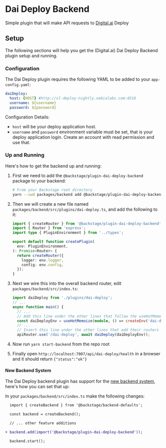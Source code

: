 # Dai Deploy Backend

Simple plugin that will make API requests to [Digital.ai](https://digital.ai/products/deploy/) Deploy

## Setup

The following sections will help you get the (Digital.ai) Dai Deploy Backend plugin setup and running.

### Configuration

The Dai Deploy plugin requires the following YAML to be added to your `app-config.yaml`:

```yaml
daiDeploy:
  host: {HOST} #http://xl-deploy-nightly.xebialabs.com:4516
  username: ${username}
  password: ${password}
```

Configuration Details:

- `host` will be your deploy application host.
- `username` and `password` environment variable must be set, that is your deploy application login. Create an account with read permission and use that.

### Up and Running

Here's how to get the backend up and running:

1. First we need to add the `@backstage/plugin-dai-deploy-backend` package to your backend:

   ```sh
   # From your Backstage root directory
   yarn --cwd packages/backend add @backstage/plugin-dai-deploy-backend
   ```

2. Then we will create a new file named `packages/backend/src/plugins/dai-deploy.ts`, and add the
   following to it:

   ```ts
   import { createRouter } from '@backstage/plugin-dai-deploy-backend';
   import { Router } from 'express';
   import type { PluginEnvironment } from '../types';

   export default function createPlugin(
     env: PluginEnvironment,
   ): Promise<Router> {
     return createRouter({
       logger: env.logger,
       config: env.config,
     });
   }
   ```

3. Next we wire this into the overall backend router, edit `packages/backend/src/index.ts`:


   ```ts
   import daiDeploy from './plugins/dai-deploy';
   // ...
   async function main() {
     // ...
     // Add this line under the other lines that follow the useHotMemoize pattern
     const daiDeployEnv = useHotMemoize(module, () => createEnv('dai-deploy'));
     // ...
     // Insert this line under the other lines that add their routers to apiRouter in the same way
     apiRouter.use('/dai-deploy', await daiDeploy(daiDeployEnv));
   ```

4. Now run `yarn start-backend` from the repo root
5. Finally open `http://localhost:7007/api/dai-deploy/health` in a browser and it should return `{"status":"ok"}`

#### New Backend System

The Dai Deploy backend plugin has support for the [new backend system](https://backstage.io/docs/backend-system/), here's how you can set that up:

In your `packages/backend/src/index.ts` make the following changes:

```diff
  import { createBackend } from '@backstage/backend-defaults';

  const backend = createBackend();

  // ... other feature additions

+ backend.add(import('@backstage/plugin-dai-deploy-backend'));

  backend.start();
```